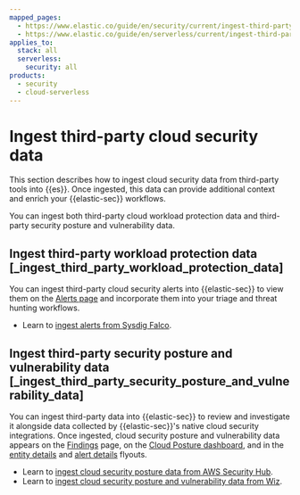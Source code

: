 ```yaml
---
mapped_pages:
  - https://www.elastic.co/guide/en/security/current/ingest-third-party-cloud-security-data.html
  - https://www.elastic.co/guide/en/serverless/current/ingest-third-party-cloud-security-data.html
applies_to:
  stack: all
  serverless:
    security: all
products:
  - security
  - cloud-serverless
---
```


# Ingest third-party cloud security data

This section describes how to ingest cloud security data from third-party tools into {{es}}. Once ingested, this data can provide additional context and enrich your {{elastic-sec}} workflows.

You can ingest both third-party cloud workload protection data and third-party security posture and vulnerability data.


## Ingest third-party workload protection data [_ingest_third_party_workload_protection_data]

You can ingest third-party cloud security alerts into {{elastic-sec}} to view them on the [Alerts page](/solutions/security/advanced-entity-analytics/view-analyze-risk-score-data.md#alerts-page) and incorporate them into your triage and threat hunting workflows.

* Learn to [ingest alerts from Sysdig Falco](/solutions/security/cloud/ingest-cncf-falco-data.md).


## Ingest third-party security posture and vulnerability data [_ingest_third_party_security_posture_and_vulnerability_data]

You can ingest third-party data into {{elastic-sec}} to review and investigate it alongside data collected by {{elastic-sec}}'s native cloud security integrations. Once ingested, cloud security posture and vulnerability data appears on the [Findings](/solutions/security/cloud/findings-page.md) page, on the [Cloud Posture dashboard](/solutions/security/dashboards/cloud-security-posture-dashboard.md), and in the [entity details](/solutions/security/advanced-entity-analytics/view-entity-details.md#entity-details-flyout) and [alert details](/solutions/security/detect-and-alert/view-detection-alert-details.md#insights-section) flyouts.

* Learn to [ingest cloud security posture data from AWS Security Hub](/solutions/security/cloud/ingest-aws-security-hub-data.md).
* Learn to [ingest cloud security posture and vulnerability data from Wiz](/solutions/security/cloud/ingest-wiz-data.md).
